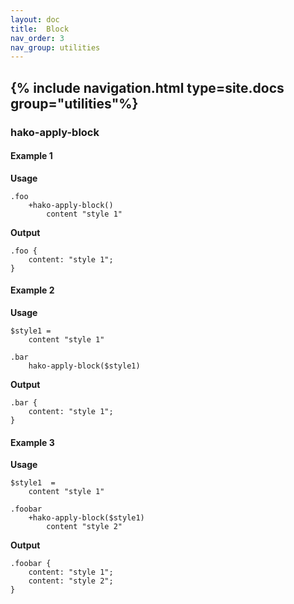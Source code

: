 ```yaml
---
layout: doc
title:  Block
nav_order: 3
nav_group: utilities
---
```


{% include navigation.html type=site.docs group="utilities"%}
---

### hako-apply-block

#### Example 1

**Usage**

```
.foo
    +hako-apply-block()
    	content "style 1"

```

**Output**

```
.foo {
    content: "style 1";
}
```

#### Example 2

**Usage**

```
$style1 =
    content "style 1"

.bar
    hako-apply-block($style1)
```

**Output**

```
.bar {
    content: "style 1";
}
```

#### Example 3

**Usage**

```
$style1  =
    content "style 1"

.foobar
    +hako-apply-block($style1)
        content "style 2"
```

**Output**

```
.foobar {
    content: "style 1";
    content: "style 2";
}
```
